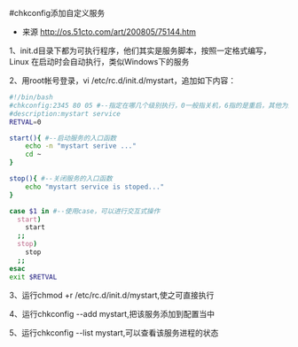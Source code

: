 #chkconfig添加自定义服务

* 来源 http://os.51cto.com/art/200805/75144.htm

1、init.d目录下都为可执行程序，他们其实是服务脚本，按照一定格式编写，Linux 在启动时会自动执行，类似Windows下的服务

2、用root帐号登录，vi /etc/rc.d/init.d/mystart，追加如下内容：

```bash
#!/bin/bash
#chkconfig:2345 80 05 #--指定在哪几个级别执行，0一般指关机，6指的是重启，其他为正常启动。80为启动的优先级，05为关闭的优先机
#description:mystart service
RETVAL=0

start(){ #--启动服务的入口函数
    echo -n "mystart serive ..."
    cd ~
}

stop(){ #--关闭服务的入口函数
    echo "mystart service is stoped..."
}

case $1 in #--使用case，可以进行交互式操作
  start)
    start
  ;;
  stop)
    stop
  ;;
esac
exit $RETVAL
```
3、运行chmod +r /etc/rc.d/init.d/mystart,使之可直接执行

4、运行chkconfig --add mystart,把该服务添加到配置当中

5、运行chkconfig --list mystart,可以查看该服务进程的状态